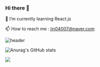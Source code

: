 ### Hi there 👋
🌱 I’m currently learning React.js

📫 How to reach me : jin04007@naver.com

<!--
**jinsupark4255/jinsupark4255** is a ✨ _special_ ✨ repository because its `README.md` (this file) appears on your GitHub profile.

Here are some ideas to get you started:

- 🔭 I’m currently working on ...
- 🌱 I’m currently learning ...
- 👯 I’m looking to collaborate on ...
- 🤔 I’m looking for help with ...
- 💬 Ask me about ...
- 📫 How to reach me: ...
- 😄 Pronouns: ...
- ⚡ Fun fact: ...
-->

![header](https://capsule-render.vercel.app/api?type=waving&text=Frontend&color=gradient)

![Anurag's GitHub stats](https://github-readme-stats.vercel.app/api?username=jinsupark4255&show_icons=true&theme=radical)

<img src="https://img.shields.io/badge/React.js-61DAFB?style=for-the-badge&logo=React&logoColor=white">


